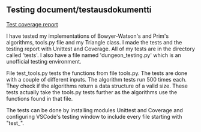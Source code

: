 ## Testing document/testausdokumentti

[Test coverage report](https://valttteri.github.io/)

I have tested my implementations of Bowyer-Watson's and Prim's algorithms, tools.py file and my Triangle class.
I made the tests and the testing report with Unittest and Coverage. All of my tests are
in the directory called 'tests'. I also have a file named 'dungeon_testing.py' which is an unofficial testing
environment.

File test_tools.py tests the functions from file tools.py. The tests are done with a couple of
different inputs. The algorithm tests run 500 times each. They check if the algorithms return a data structure
of a valid size. These tests actually take the tools.py tests further as the algorithms use 
the functions found in that file.

The tests can be done by installing modules Unittest and Coverage and configuring VSCode's testing
window to include every file starting with "test_".
